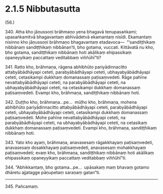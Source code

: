# 2.1.5 Nibbutasutta

(56.)

340\. Atha kho jāṇussoṇi brāhmaṇo yena bhagavā tenupasaṅkami; upasaṅkamitvā bhagavantaṃ abhivādetvā ekamantaṃ nisīdi. Ekamantaṃ nisinno kho jāṇussoṇi brāhmaṇo bhagavantaṃ etadavoca—  “‘sandiṭṭhikaṃ nibbānaṃ sandiṭṭhikaṃ nibbānan’ti, bho gotama, vuccati. Kittāvatā nu kho, bho gotama, sandiṭṭhikaṃ nibbānaṃ hoti akālikaṃ ehipassikaṃ opaneyyikaṃ paccattaṃ veditabbaṃ viññūhī”ti?

341\. Ratto kho, brāhmaṇa, rāgena abhibhūto pariyādinnacitto attabyābādhāyapi ceteti, parabyābādhāyapi ceteti, ubhayabyābādhāyapi ceteti, cetasikampi dukkhaṃ domanassaṃ paṭisaṃvedeti. Rāge pahīne nevattabyābādhāyapi ceteti, na parabyābādhāyapi ceteti, na ubhayabyābādhāyapi ceteti, na cetasikampi dukkhaṃ domanassaṃ paṭisaṃvedeti. Evampi kho, brāhmaṇa, sandiṭṭhikaṃ nibbānaṃ hoti.

342\. Duṭṭho kho, brāhmaṇa…pe…  mūḷho kho, brāhmaṇa, mohena abhibhūto pariyādinnacitto attabyābādhāyapi ceteti, parabyābādhāyapi ceteti, ubhayabyābādhāyapi ceteti, cetasikampi dukkhaṃ domanassaṃ paṭisaṃvedeti. Mohe pahīne nevattabyābādhāyapi ceteti, na parabyābādhāyapi ceteti, na ubhayabyābādhāyapi ceteti, na cetasikaṃ dukkhaṃ domanassaṃ paṭisaṃvedeti. Evampi kho, brāhmaṇa, sandiṭṭhikaṃ nibbānaṃ hoti.

343\. Yato kho ayaṃ, brāhmaṇa, anavasesaṃ rāgakkhayaṃ paṭisaṃvedeti, anavasesaṃ dosakkhayaṃ paṭisaṃvedeti, anavasesaṃ mohakkhayaṃ paṭisaṃvedeti; evaṃ kho, brāhmaṇa, sandiṭṭhikaṃ nibbānaṃ hoti akālikaṃ ehipassikaṃ opaneyyikaṃ paccattaṃ veditabbaṃ viññūhī”ti.

344\. “Abhikkantaṃ, bho gotama…pe…  upāsakaṃ maṃ bhavaṃ gotamo dhāretu ajjatagge pāṇupetaṃ saraṇaṃ gatan”ti.

---

345\. Pañcamaṃ.
